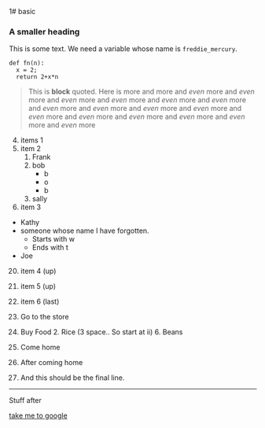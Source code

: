 1# basic
### A smaller heading

This is some text.  We need a variable whose name is `freddie_mercury`.
```
def fn(n):
  x = 2;
  return 2+x*n
```

> This is **block** quoted.
> Here is more
> and more
> and _even_ more
> and _even_ more and _even_ more and _even_ more and _even_ more and _even_ more and _even_ more and _even_ more and _even_ more
> and _even_ more and _even_ more and _even_ more and _even_ more and _even_ more and _even_ more and _even_ more

4. items 1 
3. item 2 
   1. Frank
   2. bob
      * b
      * o
      * b
   3. sally
2. item 3
  * Kathy
  * someone whose name I have forgotten.
    * Starts with w
    * Ends with t
  * Joe
20. item 4 (up)
2. item 5 (up)
2. item 6 (last)


1. Go to the store
2. Buy Food
   2. Rice (3 space.. So start at ii)
   6. Beans
1. Come home
2. After coming home
3. And this should be the final line.
   


***

Stuff after

[take me to google](https://www.google.com)

